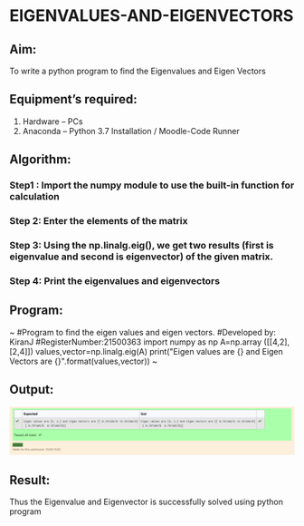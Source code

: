 # EIGENVALUES-AND-EIGENVECTORS
## Aim:
To write a python program to find the Eigenvalues and Eigen Vectors
## Equipment’s required:
1. 	Hardware – PCs
2. 	Anaconda – Python 3.7 Installation / Moodle-Code Runner
## Algorithm:
### Step1 : Import the numpy module to use the built-in function for calculation
### Step 2: Enter the elements of the matrix
### Step 3: Using the np.linalg.eig(),  we get two results (first is eigenvalue and second is eigenvector) of the given matrix.
### Step 4: Print the eigenvalues and eigenvectors

## Program:
~
#Program to find the eigen values and eigen vectors.
#Developed by: KiranJ
#RegisterNumber:21500363
import numpy as np
A=np.array ([[4,2],[2,4]])
values,vector=np.linalg.eig(A)
print("Eigen values are {} and Eigen Vectors are {}".format(values,vector))
~
## Output:
![output](wap.png)
## Result:
Thus the Eigenvalue and Eigenvector is successfully solved using python program